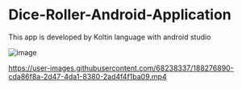 # Dice-Roller-Android-Application
This app is developed by Koltin language with android studio

![image](https://user-images.githubusercontent.com/68238337/188275854-7faf8c38-7df6-4ba5-a27e-c4b1aac3b070.png)




https://user-images.githubusercontent.com/68238337/188276890-cda86f8a-2d47-4da1-8380-2ad4f4f1ba09.mp4

